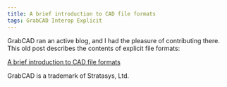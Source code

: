 ```yaml
---
title: A brief introduction to CAD file formats
tags: GrabCAD Interop Explicit
---
```

GrabCAD ran an active blog, and I had the pleasure of contributing there.  This old post describes the contents of explicit file formats:

[A brief introduction to CAD file formats](https://blog.grabcad.com/blog/2013/04/22/a-brief-introduction-to-cad-file-formats/)

<div class="article__license">GrabCAD is a trademark of Stratasys, Ltd.</div>